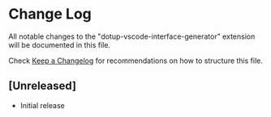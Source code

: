 # Change Log

All notable changes to the "dotup-vscode-interface-generator" extension will be documented in this file.

Check [Keep a Changelog](http://keepachangelog.com/) for recommendations on how to structure this file.

## [Unreleased]

- Initial release